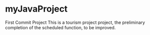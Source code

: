# myJavaProject
First Commit Project
This is a tourism project project, the preliminary completion of the scheduled function, to be improved.
